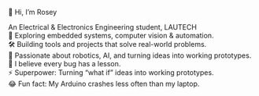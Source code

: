 👋 Hi, I’m Rosey 

 An Electrical & Electronics Engineering student, LAUTECH  
🤖 Exploring embedded systems, computer vision & automation.  
🛠️ Building tools and projects that solve real-world problems.    
🎯 Passionate about robotics, AI, and turning ideas into working prototypes. 
🧩 I believe every bug has a lesson.  
⚡ Superpower: Turning “what if” ideas into working prototypes.  
😂 Fun fact: My Arduino crashes less often than my laptop.
